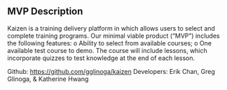 ## MVP Description ##

Kaizen is a training delivery platform in which allows users to select and complete training programs. Our minimal viable product (“MVP”) includes the following features:
o	Ability to select from available courses;
o	One available test course to demo.  The course will include lessons, which incorporate quizzes to test knowledge at the end of each lesson. 

Github: https://github.com/gglinoga/kaizen
Developers:  Erik Chan, Greg Glinoga, & Katherine Hwang
